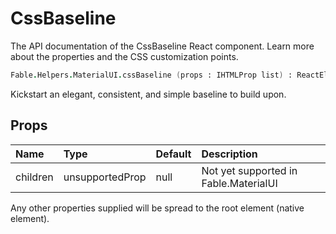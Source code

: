 # CssBaseline

<p class="description">The API documentation of the CssBaseline React component. Learn more about the properties and the CSS customization points.</p>

```fsharp
Fable.Helpers.MaterialUI.cssBaseline (props : IHTMLProp list) : ReactElement
```

Kickstart an elegant, consistent, and simple baseline to build upon.

## Props

| Name | Type | Default | Description |
|:-----|:-----|:--------|:------------|
| <span class="prop-name">children</span> | <span class="prop-type">unsupportedProp</span> | <span class="prop-default">null</span> | Not yet supported in Fable.MaterialUI |

Any other properties supplied will be spread to the root element (native element).

<!--## Demos-->

<!--- [Css Baseline](/style/css-baseline/)-->

